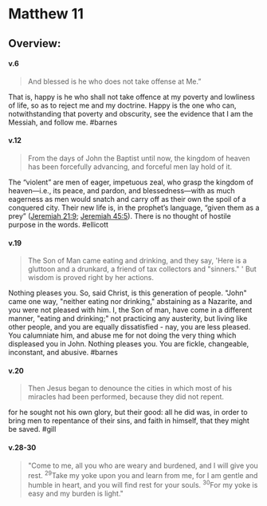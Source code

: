# Matthew 11

## Overview:

#### v.6
>And blessed is he who does not take offense at Me.”

That is, happy is he who shall not take offence at my poverty and lowliness of life, so as to reject me and my doctrine. Happy is the one who can, notwithstanding that poverty and obscurity, see the evidence that I am the Messiah, and follow me.
#barnes

#### v.12
>From the days of John the Baptist until now, the kingdom of heaven has been forcefully advancing, and forceful men lay hold of it.

The “violent” are men of eager, impetuous zeal, who grasp the kingdom of heaven—i.e., its peace, and pardon, and blessedness—with as much eagerness as men would snatch and carry off as their own the spoil of a conquered city. Their new life is, in the prophet’s language, “given them as a prey” ([Jeremiah 21:9](https://biblehub.com/jeremiah/21-9.htm "He that stays in this city shall die by the sword, and by the famine, and by the pestilence: but he that goes out, and falls to the Chaldeans that besiege you, he shall live, and his life shall be to him for a prey."); [Jeremiah 45:5](https://biblehub.com/jeremiah/45-5.htm "And seek you great things for yourself? seek them not: for, behold, I will bring evil on all flesh, said the LORD: but your life will I give to you for a prey in all places where you go.")). There is no thought of hostile purpose in the words.
#ellicott 

#### v.19
>The Son of Man came eating and drinking, and they say, 'Here is a gluttoon and a drunkard, a friend of tax collectors and "sinners." ' But wisdom is proved right by her actions.

Nothing pleases you. So, said Christ, is this generation of people. "John" came one way, "neither eating nor drinking," abstaining as a Nazarite, and you were not pleased with him. I, the Son of man, have come in a different manner, "eating and drinking;" not practicing any austerity, but living like other people, and you are equally dissatisfied - nay, you are less pleased. You calumniate him, and abuse me for not doing the very thing which displeased you in John. Nothing pleases you. You are fickle, changeable, inconstant, and abusive.
#barnes 

#### v.20
>Then Jesus began to denounce the cities in which most of his miracles had been performed, because they did not repent.

for he sought not his own glory, but their good: all he did was, in order to bring men to repentance of their sins, and faith in himself, that they might be saved.
#gill 

#### v.28-30
>"Come to me, all you who are weary and burdened, and I will give you rest. <sup>29</sup>Take my yoke upon you and learn from me, for I am gentle and humble in heart, and you will find rest for your souls. <sup>30</sup>For my yoke is easy and my burden is light."

